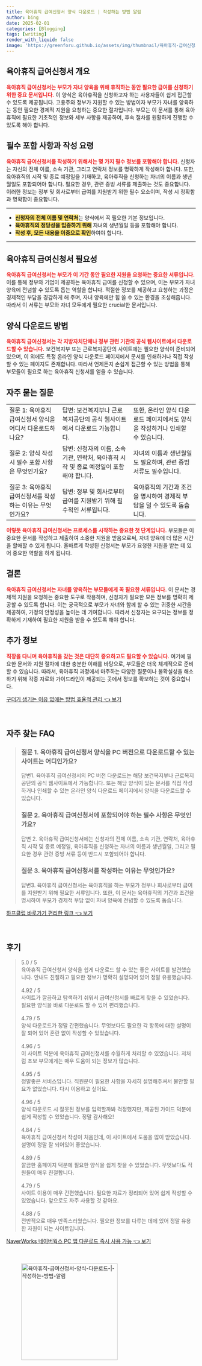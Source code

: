 ```yaml
---
title: 육아휴직 급여신청서 양식 다운로드 | 작성하는 방법 알림
author: bing
date: 2025-02-01
categories: [Blogging]
tags: [writing]
render_with_liquid: false
image: 'https://greenforu.github.io/assets/img/thumbnail/육아휴직-급여신청서-양식-다운로드-|-작성하는-방법-알림.webp'
---
```



<h2 id='육아휴직 급여신청서 개요'>육아휴직 급여신청서 개요</h2>

<p><b><span style="color: #ee2323;">육아휴직 급여신청서는 부모가 자녀 양육을 위해 휴직하는 동안 필요한 급여를 신청하기 위한 중요 문서입니다.</span></b> 이 양식은 육아휴직을 신청하고자 하는 사용자들이 쉽게 접근할 수 있도록 제공됩니다. 고용주와 정부가 지원할 수 있는 방법이자 부모가 자녀를 양육하는 동안 필요한 경제적 지원을 요청하는 중요한 절차입니다. 부모는 이 문서를 통해 육아휴직에 필요한 기초적인 정보와 세부 사항을 제공하여, 후속 절차를 원활하게 진행할 수 있도록 해야 합니다.</p>

<h2 id='필수 포함 사항과 작성 요령'>필수 포함 사항과 작성 요령</h2>

<p><b><span style="color: #ee2323;">육아휴직 급여신청서를 작성하기 위해서는 몇 가지 필수 정보를 포함해야 합니다.</span></b> 신청자는 자신의 전체 이름, 소속 기관, 그리고 연락처 정보를 명확하게 작성해야 합니다. 또한, 육아휴직의 시작 및 종료 예정일을 기재하고, 육아휴직을 신청하는 자녀의 이름과 생년월일도 포함되어야 합니다. 필요한 경우, 관련 증빙 서류를 제출하는 것도 중요합니다. 이러한 정보는 정부 및 회사로부터 급여를 지원받기 위한 필수 요소이며, 작성 시 정확함과 명확함이 중요합니다.</p>

<hr />

<ul>
    <li><b><span style="background-color: #ffe066;">신청자의 전체 이름 및 연락처</span></b>는 양식에서 꼭 필요한 기본 정보입니다.</li>
    <li><b><span style="background-color: #ffe066;">육아휴직의 정당성을 입증하기 위해</span></b> 자녀의 생년월일 등을 포함해야 합니다.</li>
    <li><b><span style="background-color: #ffe066;">작성 후, 모든 내용을 이중으로 확인</span></b>하여야 합니다.</li>
</ul>

<hr />

<h2 id='육아휴직 급여신청서 필요성'>육아휴직 급여신청서 필요성</h2>

<p><b><span style="color: #ee2323;">육아휴직 급여신청서는 부모가 이 기간 동안 필요한 지원을 요청하는 중요한 서류입니다.</span></b> 이를 통해 정부와 기업이 제공하는 육아휴직 급여를 신청할 수 있으며, 이는 부모가 자녀 양육에 전념할 수 있도록 돕는 역할을 합니다. 적절한 정보를 제공하고 요청하는 과정은 경제적인 부담을 경감하게 해 주며, 자녀 양육에만 힘 쓸 수 있는 환경을 조성해줍니다. 따라서 이 서류는 부모와 자녀 모두에게 필요한 crucial한 문서입니다.</p>

<h2 id='양식 다운로드 방법'>양식 다운로드 방법</h2>

<p><b><span style="color: #ee2323;">육아휴직 급여신청서는 각 지방자치단체나 정부 관련 기관의 공식 웹사이트에서 다운로드할 수 있습니다.</span></b> 보건복지부 또는 근로복지공단의 사이트에는 필요한 양식이 준비되어 있으며, 이 외에도 특정 온라인 양식 다운로드 페이지에서 문서를 인쇄하거나 직접 작성할 수 있는 페이지도 존재합니다. 따라서 언제든지 손쉽게 접근할 수 있는 방법을 통해 부모들이 필요로 하는 육아휴직 신청서를 얻을 수 있습니다.</p>

<h2 id='자주 묻는 질문'>자주 묻는 질문</h2>

<table>
    <tr>
        <td>질문 1: 육아휴직 급여신청서 양식을 어디서 다운로드하나요?</td>
        <td>답변: 보건복지부나 근로복지공단의 공식 웹사이트에서 다운로드 가능합니다.</td>
        <td>또한, 온라인 양식 다운로드 페이지에서도 양식을 작성하거나 인쇄할 수 있습니다.</td>
    </tr>
    <tr>
        <td>질문 2: 양식 작성 시 필수 포함 사항은 무엇인가요?</td>
        <td>답변: 신청자의 이름, 소속 기관, 연락처, 육아휴직 시작 및 종료 예정일이 포함해야 합니다.</td>
        <td>자녀의 이름과 생년월일도 필요하며, 관련 증빙 서류도 필수입니다.</td>
    </tr>
    <tr>
        <td>질문 3: 육아휴직 급여신청서를 작성하는 이유는 무엇인가요?</td>
        <td>답변: 정부 및 회사로부터 급여를 지원받기 위해 필수적인 서류입니다.</td>
        <td>육아휴직의 기간과 조건을 명시하여 경제적 부담을 덜 수 있도록 돕습니다.</td>
    </tr>
</table>

<p><b><span style="color: #ee2323;">이렇듯 육아휴직 급여신청서는 프로세스를 시작하는 중요한 첫 단계입니다.</span></b> 부모들은 이 중요한 문서를 작성하고 제출하여 소중한 지원을 받음으로써, 자녀 양육에 더 많은 시간을 할애할 수 있게 됩니다. 올바르게 작성된 신청서는 부모가 요청한 지원을 받는 데 있어 중요한 역할을 하게 됩니다.</p>

<h2 id='결론'>결론</h2>

<p><b><span style="color: #ee2323;">육아휴직 급여신청서는 자녀를 양육하는 부모들에게 꼭 필요한 서류입니다.</span></b> 이 문서는 경제적 지원을 요청하는 중요한 도구로 작용하며, 신청자가 필요한 모든 정보를 명확히 제공할 수 있도록 합니다. 이는 궁극적으로 부모가 자녀와 함께 할 수 있는 귀중한 시간을 제공하여, 가정의 안정성을 높이는 데 기여합니다. 따라서 신청자는 요구되는 정보를 정확하게 기재하여 필요한 지원을 받을 수 있도록 해야 합니다.</p>

<h2 id='추가 정보'>추가 정보</h2>

<p><b><span style="color: #ee2323;">직장을 다니며 육아휴직을 갖는 것은 대단히 중요하고도 필요할 수 있습니다.</span></b> 여기에 필요한 문서와 지원 절차에 대한 충분한 이해를 바탕으로, 부모들은 더욱 체계적으로 준비할 수 있습니다. 따라서, 육아휴직 과정에서 마주하는 다양한 질문이나 불확실성을 해소하기 위해 각종 자료와 가이드라인이 제공되는 곳에서 정보를 확보하는 것이 중요합니다.</p>


<p><a class="click-button" title="구더기 생기는 이유 없애는 방법 효율적 관리" href="https://greenforu.github.io/posts/%EA%B5%AC%EB%8D%94%EA%B8%B0-%EC%83%9D%EA%B8%B0%EB%8A%94-%EC%9D%B4%EC%9C%A0-%EC%97%86%EC%95%A0%EB%8A%94-%EB%B0%A9%EB%B2%95-%ED%9A%A8%EC%9C%A8%EC%A0%81-%EA%B4%80%EB%A6%AC/" rel="dofollow">구더기 생기는 이유 없애는 방법 효율적 관리 👈 보기</a></p><br>
<h2 id='자주_찾는_FAQ'>자주 찾는 FAQ</h2>
<div itemscope="" itemtype="https://schema.org/FAQPage"> 
<blockquote> 
<div itemscope="" itemprop="mainEntity" itemtype="https://schema.org/Question"> 
<h3 itemprop="name">질문 1. 육아휴직 급여신청서 양식을 PC 버전으로 다운로드할 수 있는 사이트는 어디인가요?</h3> 
<div itemscope="" itemprop="acceptedAnswer" itemtype="https://schema.org/Answer"> 
<span itemprop="text"> 
<p>답변1. 육아휴직 급여신청서의 PC 버전 다운로드는 해당 보건복지부나 근로복지공단의 공식 웹사이트에서 가능합니다. 또는 해당 양식이 있는 문서를 직접 작성하거나 인쇄할 수 있는 온라인 양식 다운로드 페이지에서 양식을 다운로드할 수 있습니다.</p> 
</span> 
</div> 
</div> 

<div itemscope="" itemprop="mainEntity" itemtype="https://schema.org/Question"> 
<h3 itemprop="name">질문 2. 육아휴직 급여신청서에 포함되어야 하는 필수 사항은 무엇인가요?</h3> 
<div itemscope="" itemprop="acceptedAnswer" itemtype="https://schema.org/Answer"> 
<span itemprop="text"> 
<p>답변 2. 육아휴직 급여신청서에는 신청자의 전체 이름, 소속 기관, 연락처, 육아휴직 시작 및 종료 예정일, 육아휴직을 신청하는 자녀의 이름과 생년월일, 그리고 필요한 경우 관련 증빙 서류 등이 반드시 포함되어야 합니다.</p> 
</span> 
</div> 
</div> 

<div itemscope="" itemprop="mainEntity" itemtype="https://schema.org/Question"> 
<h3 itemprop="name">질문 3. 육아휴직 급여신청서를 작성하는 이유는 무엇인가요?</h3> 
<div itemscope="" itemprop="acceptedAnswer" itemtype="https://schema.org/Answer"> 
<span itemprop="text"> 
<p>답변3. 육아휴직 급여신청서는 육아휴직을 하는 부모가 정부나 회사로부터 급여를 지원받기 위해 필요한 서류입니다. 또한, 이 문서는 육아휴직의 기간과 조건을 명시하여 부모가 경제적 부담 없이 자녀 양육에 전념할 수 있도록 돕습니다.</p> 
</span> 
</div> 
</div> 
</blockquote> 
</div>
<p><a class="click-button" title="하프클럽 바로가기 편리한 링크" href="https://greenforu.github.io/posts/%ED%95%98%ED%94%84%ED%81%B4%EB%9F%BD-%EB%B0%94%EB%A1%9C%EA%B0%80%EA%B8%B0-%ED%8E%B8%EB%A6%AC%ED%95%9C-%EB%A7%81%ED%81%AC/" rel="dofollow">하프클럽 바로가기 편리한 링크 👈 보기</a></p><br>
<h2 id='후기'>후기</h2>
<div itemscope itemtype="https://schema.org/Product">
  <blockquote>
  <div itemprop="review" itemscope itemtype="https://schema.org/Review">
      <div itemprop="reviewRating" itemscope itemtype="https://schema.org/Rating"> <span itemprop="ratingValue">5.0</span> / <span itemprop="bestRating">5</span> </div>
      <span itemprop="reviewBody">육아휴직 급여신청서 양식을 쉽게 다운로드 할 수 있는 좋은 사이트를 발견했습니다. 안내도 친절하고 필요한 정보가 명확히 설명되어 있어 정말 유용했습니다.</span>
  </div>
  <br>
  <div itemprop="review" itemscope itemtype="https://schema.org/Review">
      <div itemprop="reviewRating" itemscope itemtype="https://schema.org/Rating"> <span itemprop="ratingValue">4.92</span> / <span itemprop="bestRating">5</span> </div>
      <span itemprop="reviewBody">사이트가 깔끔하고 탐색하기 쉬워서 급여신청서를 빠르게 찾을 수 있었습니다. 필요한 양식을 바로 다운로드 할 수 있어 편리했습니다.</span>
  </div>
  <br>
  <div itemprop="review" itemscope itemtype="https://schema.org/Review">
      <div itemprop="reviewRating" itemscope itemtype="https://schema.org/Rating"> <span itemprop="ratingValue">4.79</span> / <span itemprop="bestRating">5</span> </div>
      <span itemprop="reviewBody">양식 다운로드가 정말 간편했습니다. 무엇보다도 필요한 각 항목에 대한 설명이 잘 되어 있어 혼란 없이 작성할 수 있었습니다.</span>
  </div>
  <br>
  <div itemprop="review" itemscope itemtype="https://schema.org/Review">
      <div itemprop="reviewRating" itemscope itemtype="https://schema.org/Rating"> <span itemprop="ratingValue">4.96</span> / <span itemprop="bestRating">5</span> </div>
      <span itemprop="reviewBody">이 사이트 덕분에 육아휴직 급여신청서를 수월하게 처리할 수 있었습니다. 저처럼 초보 부모에게는 매우 도움이 되는 정보가 많습니다.</span>
  </div>
  <br>
  <div itemprop="review" itemscope itemtype="https://schema.org/Review">
      <div itemprop="reviewRating" itemscope itemtype="https://schema.org/Rating"> <span itemprop="ratingValue">4.95</span> / <span itemprop="bestRating">5</span> </div>
      <span itemprop="reviewBody">정말좋은 서비스입니다. 직원분이 필요한 사항을 자세히 설명해주셔서 불안할 필요가 없었습니다. 다시 이용하고 싶어요.</span>
  </div>
  <br>
  <div itemprop="review" itemscope itemtype="https://schema.org/Review">
      <div itemprop="reviewRating" itemscope itemtype="https://schema.org/Rating"> <span itemprop="ratingValue">4.96</span> / <span itemprop="bestRating">5</span> </div>
      <span itemprop="reviewBody">양식 다운로드 시 잘못된 정보를 입력할까봐 걱정했지만, 제공된 가이드 덕분에 쉽게 작성할 수 있었습니다. 정말 감사해요!</span>
  </div>
  <br>
  <div itemprop="review" itemscope itemtype="https://schema.org/Review">
      <div itemprop="reviewRating" itemscope itemtype="https://schema.org/Rating"> <span itemprop="ratingValue">4.84</span> / <span itemprop="bestRating">5</span> </div>
      <span itemprop="reviewBody">육아휴직 급여신청서 작성이 처음인데, 이 사이트에서 도움을 많이 받았습니다. 설명이 정말 잘 되어있어 좋았습니다.</span>
  </div>
  <br>
  <div itemprop="review" itemscope itemtype="https://schema.org/Review">
      <div itemprop="reviewRating" itemscope itemtype="https://schema.org/Rating"> <span itemprop="ratingValue">4.89</span> / <span itemprop="bestRating">5</span> </div>
      <span itemprop="reviewBody">깔끔한 홈페이지 덕분에 필요한 양식을 쉽게 찾을 수 있었습니다. 무엇보다도 직원들이 매우 친절합니다.</span>
  </div>
  <br>
  <div itemprop="review" itemscope itemtype="https://schema.org/Review">
      <div itemprop="reviewRating" itemscope itemtype="https://schema.org/Rating"> <span itemprop="ratingValue">4.79</span> / <span itemprop="bestRating">5</span> </div>
      <span itemprop="reviewBody">사이트 이용이 매우 간편했습니다. 필요한 자료가 정리되어 있어 쉽게 작성할 수 있었습니다. 앞으로도 자주 사용할 것 같아요.</span>
  </div>
  <br>
  <div itemprop="review" itemscope itemtype="https://schema.org/Review">
      <div itemprop="reviewRating" itemscope itemtype="https://schema.org/Rating"> <span itemprop="ratingValue">4.88</span> / <span itemprop="bestRating">5</span> </div>
      <span itemprop="reviewBody">전반적으로 매우 만족스러웠습니다. 필요한 정보를 다루는 데에 있어 정말 유용한 자원이 되는 사이트입니다.</span>
  </div>
  </blockquote>
</div>
<p><a class="click-button" title="NaverWorks 네이버웍스 PC 앱 다운로드 즉시 사용 가능" href="https://greenforu.github.io/posts/NaverWorks-%EB%84%A4%EC%9D%B4%EB%B2%84%EC%9B%8D%EC%8A%A4-PC-%EC%95%B1-%EB%8B%A4%EC%9A%B4%EB%A1%9C%EB%93%9C-%EC%A6%89%EC%8B%9C-%EC%82%AC%EC%9A%A9-%EA%B0%80%EB%8A%A5/" rel="dofollow">NaverWorks 네이버웍스 PC 앱 다운로드 즉시 사용 가능 👈 보기</a></p><br>
<figure class="image"><img src="https://greenforu.github.io/assets/img/thumbnail/육아휴직-급여신청서-양식-다운로드-|-작성하는-방법-알림.webp" alt="육아휴직-급여신청서-양식-다운로드-|-작성하는-방법-알림" width="256" height="256"></figure>